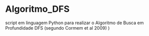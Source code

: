 # Algoritmo_DFS
script em linguagem Python para realizar o Algoritmo de Busca em Profundidade DFS (segundo Cormem et al 2009) )
